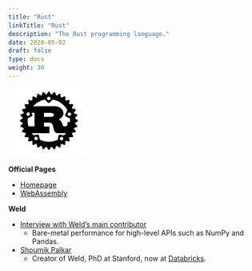 ```yaml
---
title: "Rust"
linkTitle: "Rust"
description: "The Rust programming language."
date: 2020-05-02
draft: false
type: docs
weight: 30
---
```


![Rust Logo](rust.png)

**Official Pages**
* [Homepage](https://www.rust-lang.org/)
* [WebAssembly](https://www.rust-lang.org/what/wasm)

**Weld**
* [Interview with Weld’s main contributor](https://notamonadtutorial.com/weld-accelerating-numpy-scikit-and-pandas-as-much-as-100x-with-rust-and-llvm-12ec1c630a1)
  * Bare-metal performance for high-level APIs such as NumPy and Pandas.
* [Shoumik Palkar](https://shoumik.xyz/)
  * Creator of Weld, PhD at Stanford, now at [Databricks](https://databricks.com/).
